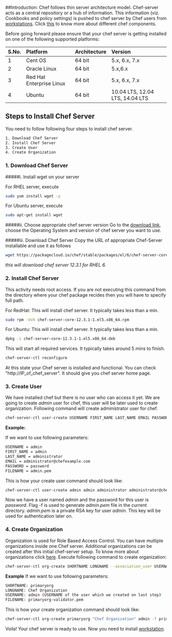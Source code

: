 ##Introduction: 
Chef follows thin server architecture model. Chef-server acts as a central repository or a hub of information. This information (viz. Cookbooks and policy settings) is pushed to chef server by Chef users from [workstations](https://github.com/ManishDevops/Chef-Starter-Guide/blob/master/Chef-Workstation-Setup.md).  Click [this](https://docs.chef.io/chef_overview.html) to know more about different chef components.

Before going forward please ensure that your chef server is getting installed on one of the following supported platforms:

|S.No.|Platform|Architecture|Version|
|:------|:-----|:-------|:-------|
|1|Cent OS|64 bit| 5.x, 6.x, 7.x|
|2|Oracle Linux|64 bit|5.x,6.x|
|3|Red Hat Enterprise Linux|64 bit|5.x, 6.x, 7.x|
|4|Ubuntu|64 bit|10.04 LTS, 12.04 LTS, 14.04 LTS|


## Steps to Install Chef Server
You need to follow following four steps to install chef server.  

```sh
1. Download Chef Server 
2. Install Chef Server
3. Create User
4. Create Organization
```

### 1. Download Chef Server
#####i. Install wget on your server

For RHEL server, execute


```sh
sudo yum install wget -y 
```

For Ubuntu server, execute
```sh
sudo apt-get install wget
```

#####ii. Choose appropriate chef server version
Go to the [download link](https://downloads.chef.io/chef-server/), choose the Operating System and version of chef server you want to use. 

#####iii. Download Chef Server
Copy the URL of appropriate Chef-Server installable and use it as follows
```sh
wget https://packagecloud.io/chef/stable/packages/el/6/chef-server-core-12.3.1-1.el6.x86_64.rpm/download
```
*this will download chef server 12.3.1 for RHEL 6.*
          
          
### 2. Install Chef Server
This activity needs root access. If  you are not executing this command from the directory where your chef package recides then you will have to specify full path.

For RedHat:
This will install chef server. It typically takes less than a min.
```sh
sudo rpm -Uvh chef-server-core-12.3.1-1.el5.x86_64.rpm
```
For Ubuntu:
This will install chef server. It typically takes less than a min.
```sh
dpkg -i chef-server-core-12.3.1-1.el5.x86_64.deb
```     

This will start all required services. It typically takes around 5 mins to finish.
```sh
chef-server-ctl reconfigure
```
At this state your Chef server is installed and functional. You can check "http://IP_of_chef_server". It should give you chef server home page.

### 3. Create User
We have installed chef but there is no user who can access it yet. We are going to create *admin* user for chef, this user will be later used to create organization. Following command will create administrator user for chef.
```sh
chef-server-ctl user-create USERNAME FIRST_NAME LAST_NAME EMAIL PASSWORD -f FILENAME
```          
          
**Example:**

If we want to use following parameters:
```sh
USERNAME = admin
FIRST_NAME = admin 
LAST_NAME = administrator
EMAIL = administrator@chefexample.com
PASSWORD = password
FILENAME = admin.pem
```
This is how your create user command should look like:
```sh
chef-server-ctl user-create admin admin administrator administrator@chefexample.com password -f admin.pem
```
Now we have a user named *admin* and the password for this user is *password*. Flag -f is used to generate *admin.pem* file in the current directory. *admin.pem* is a private RSA key for user *admin*. This key will be used for authentication later on.  

### 4. Create Organization
Organization is used for Role Based Access Control. You can have multiple organizations inside one Chef server. Additional organizations can be created after this initial chef-server setup. To know more about organizations click [here](https://docs.chef.io/server_orgs.html). Execute following command to create organization:
```sh
chef-server-ctl org-create SHORTNAME LONGNAME --association_user USERNAME -f FILENAME
```          
**Example**
If we want to use following parameters:
```sh
SHORTNAME: primaryorg
LONGNAME: Chef Organization
USERNAME: admin (USERNAME of the user which we created on last step)
FILENAME: primaryorg-validator.pem
```
This is how your create organization command should look like:
```sh
chef-server-ctl org-create primaryorg "Chef Organization" admin -f primaryorg-validator.pem
```          
Voila! Your chef server is ready to use. Now you need to install [workstation](https://github.com/ManishDevops/Getting-Started-With-Chef/blob/master/2.%20Chef-Workstation-Setup.md).
          
          
          
          
          
